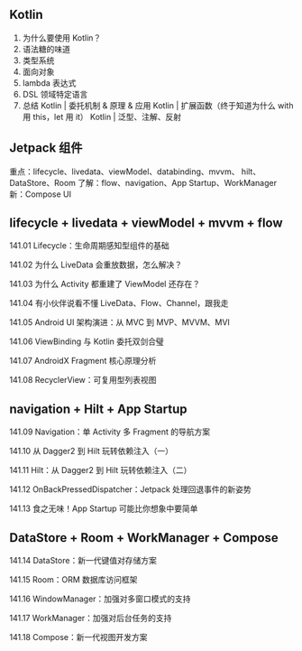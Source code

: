 ## Kotlin
1. 为什么要使用 Kotlin？
2. 语法糖的味道
3. 类型系统
4. 面向对象
5. lambda 表达式
6. DSL 领域特定语言
7. 总结
Kotlin | 委托机制 & 原理 & 应用
Kotlin | 扩展函数（终于知道为什么 with 用 this，let 用 it）
Kotlin | 泛型、注解、反射


## Jetpack 组件
重点：lifecycle、livedata、viewModel、databinding、mvvm、
     hilt、DataStore、Room
了解：flow、navigation、App Startup、WorkManager
新：Compose UI

## lifecycle + livedata + viewModel + mvvm + flow

141.01 Lifecycle：生命周期感知型组件的基础

141.02 为什么 LiveData 会重放数据，怎么解决？

141.03 为什么 Activity 都重建了 ViewModel 还存在？

141.04 有小伙伴说看不懂 LiveData、Flow、Channel，跟我走

141.05 Android UI 架构演进：从 MVC 到 MVP、MVVM、MVI

141.06 ViewBinding 与 Kotlin 委托双剑合璧

141.07 AndroidX Fragment 核心原理分析

141.08 RecyclerView：可复用型列表视图

## navigation + Hilt + App Startup

141.09 Navigation：单 Activity 多 Fragment 的导航方案

141.10 从 Dagger2 到 Hilt 玩转依赖注入（一）

141.11 Hilt：从 Dagger2 到 Hilt 玩转依赖注入（二）

141.12 OnBackPressedDispatcher：Jetpack 处理回退事件的新姿势

141.13 食之无味！App Startup 可能比你想象中要简单

## DataStore + Room + WorkManager + Compose

141.14 DataStore：新一代键值对存储方案

141.15 Room：ORM 数据库访问框架

141.16 WindowManager：加强对多窗口模式的支持

141.17 WorkManager：加强对后台任务的支持

141.18 Compose：新一代视图开发方案

